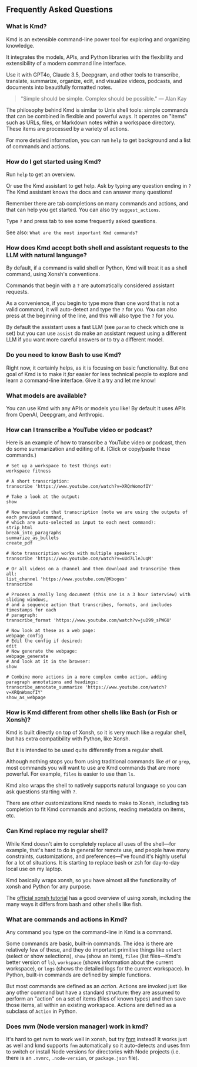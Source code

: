 ## Frequently Asked Questions

### What is Kmd?

Kmd is an extensible command-line power tool for exploring and organizing knowledge.

It integrates the models, APIs, and Python libraries with the flexibility and
extensibility of a modern command line interface.

Use it with GPT4o, Claude 3.5, Deepgram, and other tools to transcribe, translate,
summarize, organize, edit, and visualize videos, podcasts, and documents into
beautifully formatted notes.

> "Simple should be simple.
> Complex should be possible."
> — Alan Kay

The philosophy behind Kmd is similar to Unix shell tools: simple commands that can be
combined in flexible and powerful ways.
It operates on "items" such as URLs, files, or Markdown notes within a workspace
directory. These items are processed by a variety of actions.

For more detailed information, you can run `help` to get background and a list of
commands and actions.

### How do I get started using Kmd?

Run `help` to get an overview.

Or use the Kmd assistant to get help.
Ask by typing any question ending in `?` The Kmd assistant knows the docs and can answer
many questions!

Remember there are tab completions on many commands and actions, and that can help you
get started. You can also try `suggest_actions`.

Type `?` and press tab to see some frequently asked questions.

See also: `What are the most important Kmd commands?`

### How does Kmd accept both shell and assistant requests to the LLM with natural language?

By default, if a command is valid shell or Python, Kmd will treat it as a shell command,
using Xonsh's conventions.

Commands that begin with a `?` are automatically considered assistant requests.

As a convenience, if you begin to type more than one word that is not a valid command,
it will auto-detect and type the `?` for you.
You can also press <space> at the beginning of the line, and this will also type the `?`
for you.

By default the assistant uses a fast LLM (see `param` to check which one is set) but you
can use `assist` do make an assistant request using a different LLM if you want more
careful answers or to try a different model.

### Do you need to know Bash to use Kmd?

Right now, it certainly helps, as it is focusing on basic functionality.
But one goal of Kmd is to make it *far* easier for less technical people to explore and
learn a command-line interface.
Give it a try and let me know!

### What models are available?

You can use Kmd with any APIs or models you like!
By default it uses APIs from OpenAI, Deepgram, and Anthropic.

### How can I transcribe a YouTube video or podcast?

Here is an example of how to transcribe a YouTube video or podcast, then do some
summarization and editing of it.
(Click or copy/paste these commands.)

```shell
# Set up a workspace to test things out:
workspace fitness

# A short transcription:
transcribe 'https://www.youtube.com/watch?v=XRQnWomofIY'

# Take a look at the output:
show

# Now manipulate that transcription (note we are using the outputs of each previous command,
# which are auto-selected as input to each next command):
strip_html
break_into_paragraphs
summarize_as_bullets
create_pdf

# Note transcription works with multiple speakers:
transcribe 'https://www.youtube.com/watch?v=uUd7LleJuqM'

# Or all videos on a channel and then download and transcribe them all:
list_channel 'https://www.youtube.com/@Kboges'
transcribe

# Process a really long document (this one is a 3 hour interview) with sliding windows,
# and a sequence action that transcribes, formats, and includes timestamps for each
# paragraph:
transcribe_format 'https://www.youtube.com/watch?v=juD99_sPWGU'

# Now look at these as a web page:
webpage_config
# Edit the config if desired:
edit
# Now generate the webpage:
webpage_generate
# And look at it in the browser:
show

# Combine more actions in a more complex combo action, adding paragraph annotations and headings:
transcribe_annotate_summarize 'https://www.youtube.com/watch?v=XRQnWomofIY'
show_as_webpage
```

### How is Kmd different from other shells like Bash (or Fish or Xonsh)?

Kmd is built directly on top of Xonsh, so it is very much like a regular shell, but has
extra compatibility with Python, like Xonsh.

But it is intended to be used quite differently from a regular shell.

Although nothing stops you from using traditional commands like `df` or `grep`, most
commands you will want to use are Kmd commands that are more powerful.
For example, `files` is easier to use than `ls`.

Kmd also wraps the shell to natively supports natural language so you can ask questions
starting with `?`.

There are other customizations Kmd needs to make to Xonsh, including tab completion to
fit Kmd commands and actions, reading metadata on items, etc.

### Can Kmd replace my regular shell?

While Kmd doesn't aim to completely replace all uses of the shell—for example, that's
hard to do in general for remote use, and people have many constraints, customizations,
and preferences—I've found it's highly useful for a lot of situations.
It is starting to replace bash or zsh for day-to-day local use on my laptop.

Kmd basically wraps xonsh, so you have almost all the functionality of xonsh and Python
for any purpose.

The [official xonsh tutorial](https://xon.sh/tutorial.html) has a good overview of using
xonsh, including the many ways it differs from bash and other shells like fish.

### What are commands and actions in Kmd?

Any command you type on the command-line in Kmd is a command.

Some commands are basic, built-in commands.
The idea is there are relatively few of these, and they do important primitive things
like `select` (select or show selections), `show` (show an item), `files` (list
files—Kmd's better version of `ls`), `workspace` (shows information about the current
workspace), or `logs` (shows the detailed logs for the current workspace).
In Python, built-in commands are defined by simple functions.

But most commands are defined as an *action*. Actions are invoked just like any other
command but have a standard structure: they are assumed to perform an "action" on a set
of items (files of known types) and then save those items, all within an existing
workspace. Actions are defined as a subclass of `Action` in Python.

### Does nvm (Node version manager) work in kmd?

It's hard to get nvm to work well in xonsh, but try [fnm](https://github.com/Schniz/fnm)
instead! It works just as well and kmd supports `fnm` automatically so it auto-detects
and uses fnm to switch or install Node versions for directories with Node projects (i.e.
there is an `.nvmrc`, `.node-version`, or `package.json` file).
